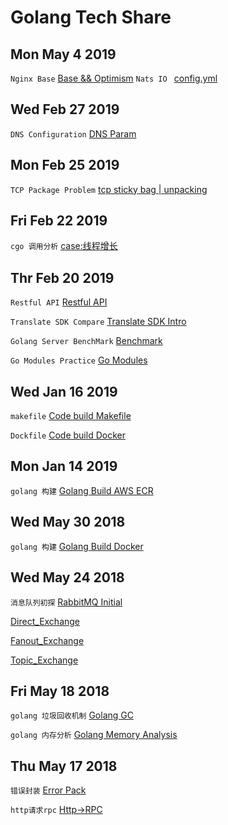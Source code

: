 # Golang Tech Share

## Mon May 4 2019

`Nginx Base` [Base && Optimism](https://github.com/onlyLeoll/Document/blob/master/Nginx/readme.md)
`Nats IO ` [config.yml](https://github.com/onlyLeoll/Document/blob/master/Nats/config.yaml)

## Wed Feb 27 2019
`DNS Configuration` [DNS Param](https://github.com/onlyLeoll/Document/tree/master/DNS)

## Mon Feb 25 2019
`TCP Package Problem` [tcp sticky bag | unpacking](https://github.com/onlyLeoll/Document/blob/master/TCP.Problem/main.go)

## Fri Feb 22 2019
`cgo 调用分析` [case:线程增长](https://github.com/onlyLeoll/Document/blob/master/cgo/main.go)

## Thr Feb 20 2019

`Restful API` [Restful API](https://github.com/onlyLeoll/Document/tree/master/Restful.API)

`Translate SDK Compare` [Translate SDK Intro](https://github.com/onlyLeoll/Document/blob/master/GoogleTranslate/ENG-GoogleTranslateService.pdf)

`Golang Server BenchMark` [Benchmark](https://github.com/onlyLeoll/Document/blob/master/ServerBenchmark/ENG-ServerBenchMark.pdf)

`Go Modules Practice` [Go Modules](https://github.com/onlyLeoll/Document/blob/master/GOMOD/ENG-GolangLibsDep.pdf)

## Wed Jan 16 2019
`makefile` [Code build Makefile](https://github.com/onlyLeoll/Document/blob/master/Code%20Build/makefile)

`Dockfile` [Code build Docker](https://github.com/onlyLeoll/Document/blob/master/Code%20Build/Dockerfile)

## Mon Jan 14 2019 
`golang 构建` [Golang Build AWS ECR](https://github.com/onlyLeoll/Document/blob/master/Golang%20AWS%20CodeBuild/Push%20ECR/push.md)

## Wed May 30 2018 
`golang 构建` [Golang Build Docker](https://github.com/onlyLeoll/Document/tree/master/go%20build)

## Wed May 24 2018
`消息队列初探` [RabbitMQ Initial](https://github.com/onlyLeoll/Document/blob/master/RabbitMQ/rabbitmq.md)

[Direct_Exchange](https://github.com/onlyLeoll/Document/blob/master/RabbitMQ/Direct_Exchange.png)

[Fanout_Exchange](https://github.com/onlyLeoll/Document/blob/master/RabbitMQ/Fanout_Exchange.png)

[Topic_Exchange](https://github.com/onlyLeoll/Document/blob/master/RabbitMQ/Topic_Exchange.png)

## Fri May 18 2018 
`golang 垃圾回收机制` [Golang GC](https://github.com/onlyLeoll/Document/blob/master/gc%20golang/gc%20golang.md)

`golang 内存分析` [Golang Memory Analysis](https://github.com/onlyLeoll/Document/blob/master/memory%20golang/golang.md)

## Thu May 17 2018 
`错误封装` [Error Pack](https://github.com/onlyLeoll/Document/blob/master/net/http_rpc/errors/errors.go)

`http请求rpc` [Http->RPC](https://github.com/onlyLeoll/Document/blob/master/net/http_rpc/http_rpc.go)

